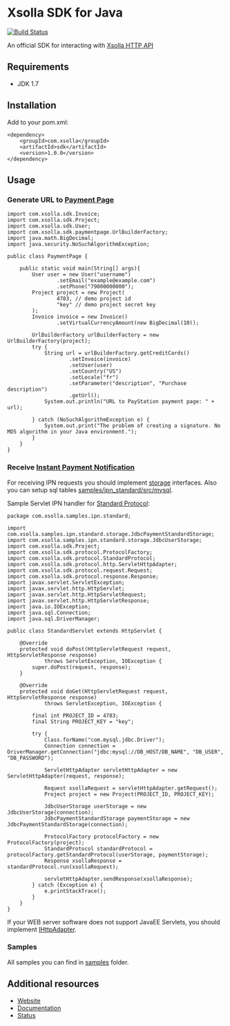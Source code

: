 Xsolla SDK for Java
===============

[![Build Status](https://travis-ci.org/xsolla/xsolla-sdk-java.png?branch=master)](https://travis-ci.org/xsolla/xsolla-sdk-java)

An official SDK for interacting with [Xsolla HTTP API](http://xsolla.github.io/)

## Requirements

* JDK 1.7

## Installation

Add to your pom.xml:
```
<dependency>
    <groupId>com.xsolla</groupId>
    <artifactId>sdk</artifactId>
    <version>1.0.0</version>
</dependency>
```

## Usage

### Generate URL to [Payment Page](http://xsolla.github.io/en/plugindemonstration.html)

```
import com.xsolla.sdk.Invoice;
import com.xsolla.sdk.Project;
import com.xsolla.sdk.User;
import com.xsolla.sdk.paymentpage.UrlBuilderFactory;
import java.math.BigDecimal;
import java.security.NoSuchAlgorithmException;

public class PaymentPage {

    public static void main(String[] args){
        User user = new User("username")
                .setEmail("example@example.com")
                .setPhone("79000000000");
        Project project = new Project(
                4783, // demo project id
                "key" // demo project secret key
        );
        Invoice invoice = new Invoice()
                .setVirtualCurrencyAmount(new BigDecimal(10));

        UrlBuilderFactory urlBuilderFactory = new UrlBuilderFactory(project);
        try {
            String url = urlBuilderFactory.getCreditCards()
                    .setInvoice(invoice)
                    .setUser(user)
                    .setCountry("US")
                    .setLocale("fr")
                    .setParameter("description", "Purchase description")
                    .getUrl();
            System.out.println("URL to PayStation payment page: " + url);

        } catch (NoSuchAlgorithmException e) {
            System.out.print("The problem of creating a signature. No MD5 algorithm in your Java environment.");
        }
    }
}
```

### Receive [Instant Payment Notification](http://xsolla.github.io/en/currency.html)

For receiving IPN requests you should implement [storage](https://github.com/xsolla/xsolla-sdk-java/tree/master/sdk/src/main/java/com/xsolla/sdk/protocol/storage) interfaces.
Also you can setup sql tables [samples/ipn_standard/src/mysql](https://github.com/xsolla/xsolla-sdk-java/tree/master/samples/ipn_standard/src/mysql).

Sample Servlet IPN handler for [Standard Protocol](http://xsolla.github.io/en/currency.html):
```
package com.xsolla.samples.ipn.standard;

import com.xsolla.samples.ipn.standard.storage.JdbcPaymentStandardStorage;
import com.xsolla.samples.ipn.standard.storage.JdbcUserStorage;
import com.xsolla.sdk.Project;
import com.xsolla.sdk.protocol.ProtocolFactory;
import com.xsolla.sdk.protocol.StandardProtocol;
import com.xsolla.sdk.protocol.http.ServletHttpAdapter;
import com.xsolla.sdk.protocol.request.Request;
import com.xsolla.sdk.protocol.response.Response;
import javax.servlet.ServletException;
import javax.servlet.http.HttpServlet;
import javax.servlet.http.HttpServletRequest;
import javax.servlet.http.HttpServletResponse;
import java.io.IOException;
import java.sql.Connection;
import java.sql.DriverManager;

public class StandardServlet extends HttpServlet {

    @Override
    protected void doPost(HttpServletRequest request, HttpServletResponse response)
            throws ServletException, IOException {
        super.doPost(request, response);
    }

    @Override
    protected void doGet(HttpServletRequest request, HttpServletResponse response)
            throws ServletException, IOException {

        final int PROJECT_ID = 4783;
        final String PROJECT_KEY = "key";

        try {
            Class.forName("com.mysql.jdbc.Driver");
            Connection connection = DriverManager.getConnection("jdbc:mysql://DB_HOST/DB_NAME", "DB_USER", "DB_PASSWORD");

            ServletHttpAdapter servletHttpAdapter = new ServletHttpAdapter(request, response);

            Request xsollaRequest = servletHttpAdapter.getRequest();
            Project project = new Project(PROJECT_ID, PROJECT_KEY);

            JdbcUserStorage userStorage = new JdbcUserStorage(connection);
            JdbcPaymentStandardStorage paymentStorage = new JdbcPaymentStandardStorage(connection);

            ProtocolFactory protocolFactory = new ProtocolFactory(project);
            StandardProtocol standardProtocol = protocolFactory.getStandardProtocol(userStorage, paymentStorage);
            Response xsollaResponse = standardProtocol.run(xsollaRequest);

            servletHttpAdapter.sendResponse(xsollaResponse);
        } catch (Exception e) {
            e.printStackTrace();
        }
    }
}
```

If your WEB server software does not support JavaEE Servlets, you should implement [IHttpAdapter](https://github.com/xsolla/xsolla-sdk-java/blob/master/sdk/src/main/java/com/xsolla/sdk/protocol/http/IHttpAdapter.java).

### Samples

All samples you can find in [samples](https://github.com/xsolla/xsolla-sdk-java/tree/master/samples) folder.

## Additional resources

* [Website](http://xsolla.com)
* [Documentation](http://xsolla.github.io)
* [Status](http://status.xsolla.com)
